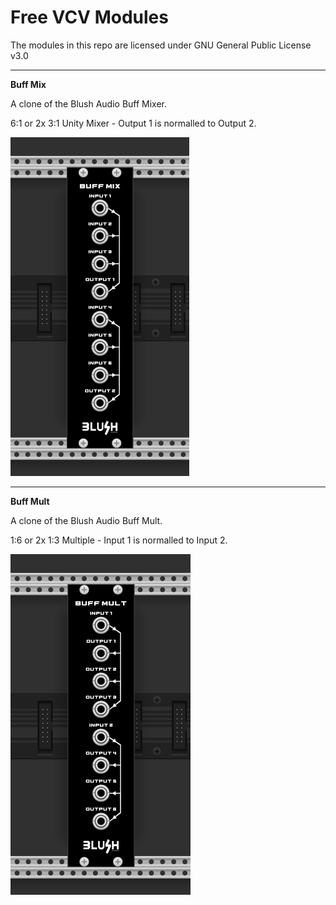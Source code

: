 # Free VCV Modules
The modules in this repo are licensed under GNU General Public License v3.0
***

**Buff Mix**

A clone of the Blush Audio Buff Mixer.

6:1 or 2x 3:1 Unity Mixer - Output 1 is normalled to Output 2.

![BuffMix](https://github.com/BlushAudioLab/BlushAudioVCVFreeModules/blob/master/Screenshots/buffmix.png)

***
	
**Buff Mult**

A clone of the Blush Audio Buff Mult.
 
1:6 or 2x 1:3 Multiple - Input 1 is normalled to Input 2.

![BuffMix](https://github.com/BlushAudioLab/BlushAudioVCVFreeModules/blob/master/Screenshots/buffmult.png)

